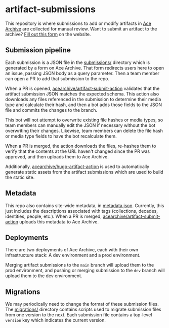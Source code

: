 # artifact-submissions

This repository is where submissions to add or modify artifacts in [Ace
Archive](https://acearchive.lgbt) are collected for manual review. Want to
submit an artifact to the archive? [Fill out this
form](https://acearchive.lgbt/submit) on the website.

## Submission pipeline

Each submission is a JSON file in the [submissions/](./submissions/) directory
which is generated by a form on Ace Archive. That form redirects users here to
open an issue, passing JSON body as a query parameter. Then a team member can
open a PR to add that submission to the repo.

When a PR is opened,
[acearchive/artifact-submit-action](https://github.com/acearchive/artifact-submit-action)
validates that the artifact submission JSON matches the expected schema. This
action also downloads any files referenced in the submission to determine their
media type and calculate their hash, and then a bot adds those fields to the
JSON file and commits the changes to the branch.

This bot will not attempt to overwrite existing file hashes or media types, so
team members can manually edit the JSON if necessary without the bot overwriting
their changes. Likewise, team members can delete the file hash or media type
fields to have the bot recalculate them.

When a PR is merged, the action downloads the files, re-hashes them to verify
that the contents at the URL haven't changed since the PR was approved, and then
uploads them to Ace Archive.

Additionally,
[acearchive/hugo-artifact-action](https://github.com/acearchive/hugo-artifact-action)
is used to automatically generate static assets from the artifact submissions
which are used to build the static site.

## Metadata

This repo also contains site-wide metadata, in [metadata.json](./metadata.json).
Currently, this just includes the descriptions associated with tags
(collections, decades, identities, people, etc.). When a PR is merged,
[acearchive/artifact-submit-action](https://github.com/acearchive/artifact-submit-action)
uploads this metadata to Ace Archive.

## Deployments

There are two deployments of Ace Archive, each with their own infrastructure
stack: A dev environment and a prod environment.

Merging artifact submissions to the `main` branch will upload them to the prod
environment, and pushing or merging submission to the `dev` branch will upload
them to the dev environment.

## Migrations

We may periodically need to change the format of these submission files. The
[migrations/](./migrations/) directory contains scripts used to migrate
submission files from one version to the next. Each submission file contains a
top-level `version` key which indicates the current version.
